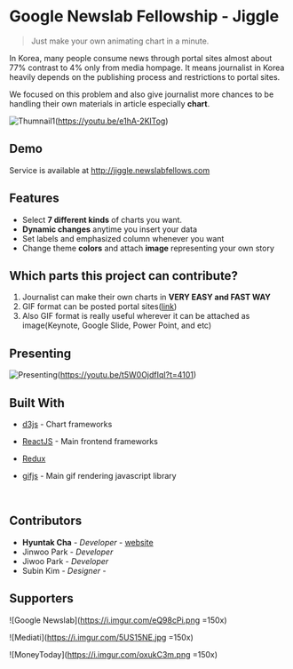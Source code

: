 # Google Newslab Fellowship - Jiggle

> Just make your own animating chart in a minute. 

In Korea, many people consume news through portal sites almost about 77% contrast to 4% only from media hompage. It means journalist in Korea heavily depends on the publishing process and restrictions to portal sites. 

We focused on this problem and also give journalist more chances to be handling their own materials in article especially **chart**.



![Thumnail1](https://i.imgur.com/azUZCcG.png)(https://youtu.be/e1hA-2KlTog)



## Demo

Service is available at http://jiggle.newslabfellows.com



## Features

- Select **7 different kinds** of charts you want.
- **Dynamic changes** anytime you insert your data
- Set labels and emphasized column whenever you want
- Change theme **colors** and attach **image** representing your own story



## Which parts this project can contribute?

1. Journalist can make their own charts in **VERY EASY and FAST WAY**
2. GIF format can be posted portal sites([link](https://news.naver.com/main/read.nhn?mode=LSD&mid=sec&sid1=101&oid=008&aid=0004009797))
3. Also GIF format is really useful wherever it can be attached as image(Keynote, Google Slide, Power Point, and etc)



## Presenting

![Presenting](https://i.imgur.com/JCzboTL.png)(https://youtu.be/t5W0OjdfIqI?t=4101)



## Built With

- [d3js](https://d3js.org/) - Chart frameworks

- [ReactJS](https://reactjs.org/) - Main frontend frameworks

- [Redux](https://redux.js.org/)

- [gifjs](https://redux.js.org/) - Main gif rendering javascript library

  ​

## Contributors

- **Hyuntak Cha** - *Developer* - [website](https://hyuntak.com)
- Jinwoo Park - *Developer*
- Jiwoo Park - *Developer*
- Subin Kim - *Designer* - 



## Supporters

![Google Newslab](https://i.imgur.com/eQ98cPi.png =150x)

![Mediati](https://i.imgur.com/5US15NE.jpg =150x)

![MoneyToday](https://i.imgur.com/oxukC3m.png =150x)
